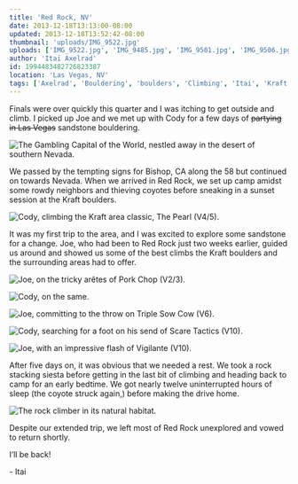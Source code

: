 ```yaml
---
title: 'Red Rock, NV'
date: 2013-12-18T13:13:00-08:00
updated: 2013-12-18T13:52:42-08:00
thumbnail: 'uploads/IMG_9522.jpg'
uploads: ['IMG_9522.jpg', 'IMG_9485.jpg', 'IMG_9501.jpg', 'IMG_9506.jpg', 'IMG_9511.jpg', 'IMG_9539.jpg', 'IMG_9541.jpg', 'IMG_9571.jpg']
author: 'Itai Axelrad'
id: 1994483482726823387
location: 'Las Vegas, NV'
tags: ['Axelrad', 'Bouldering', 'boulders', 'Climbing', 'Itai', 'Kraft', 'Nevada', 'Red', 'Rock', 'sandstone']
---
```


Finals were over quickly this quarter and I was itching to get outside and climb. I picked up Joe and we met up with Cody for a few days of ~~partying in Las Vegas~~ sandstone bouldering.

![The Gambling Capital of the World, nestled away in the desert of southern Nevada.](uploads/IMG_9522.jpg)

We passed by the tempting signs for Bishop, CA along the 58 but continued on towards Nevada. When we arrived in Red Rock, we set up camp amidst some rowdy neighbors and thieving coyotes before sneaking in a sunset session at the Kraft boulders.

![Cody, climbing the Kraft area classic, The Pearl (V4/5).](uploads/IMG_9485.jpg)

It was my first trip to the area, and I was excited to explore some sandstone for a change. Joe, who had been to Red Rock just two weeks earlier, guided us around and showed us some of the best climbs the Kraft boulders and the surrounding areas had to offer.

![Joe, on the tricky arêtes of Pork Chop (V2/3).](uploads/IMG_9501.jpg)

![Cody, on the same.](uploads/IMG_9506.jpg)

![Joe, committing to the throw on Triple Sow Cow (V6).](uploads/IMG_9511.jpg)

![Cody, searching for a foot on his send of Scare Tactics (V10).](uploads/IMG_9539.jpg)

![Joe, with an impressive flash of Vigilante (V10).](uploads/IMG_9541.jpg)

After five days on, it was obvious that we needed a rest. We took a rock stacking siesta before getting in the last bit of climbing and heading back to camp for an early bedtime. We got nearly twelve uninterrupted hours of sleep (the coyote struck again,) before making the drive home.

![The rock climber in its natural habitat.](uploads/IMG_9571.jpg)

Despite our extended trip, we left most of Red Rock unexplored and vowed to return shortly.

I’ll be back!

\- Itai
